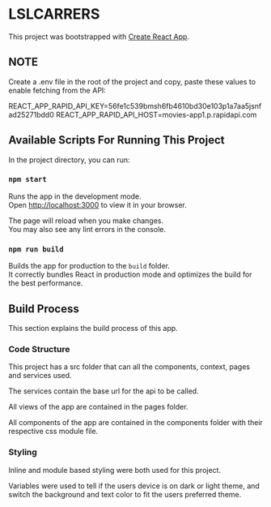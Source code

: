 # LSLCARRERS

This project was bootstrapped with [Create React App](https://github.com/facebook/create-react-app).

## NOTE 

Create a .env file in the root of the project and copy, paste these values to enable fetching from the API:

REACT_APP_RAPID_API_KEY=56fe1c539bmsh6fb4610bd30e103p1a7aa5jsnfad25271bdd0
REACT_APP_RAPID_API_HOST=movies-app1.p.rapidapi.com

## Available Scripts For Running This Project

In the project directory, you can run:

### `npm start`

Runs the app in the development mode.\
Open [http://localhost:3000](http://localhost:3000) to view it in your browser.

The page will reload when you make changes.\
You may also see any lint errors in the console.

### `npm run build`

Builds the app for production to the `build` folder.\
It correctly bundles React in production mode and optimizes the build for the best performance.

## Build Process

This section explains the build process of this app.

### Code Structure

This project has a src folder that can all the components, context, pages and services used.

The services contain the base url for the api to be called.

All views of the app are contained in the pages folder.

All components of the app are contained in the components folder with their respective css module file.


### Styling

Inline and module based styling were both used for this project.

Variables were used to tell if the users device is on dark or light theme, and switch the background and text color to fit the users preferred theme.